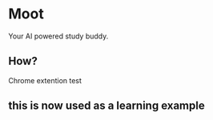 # Moot
Your AI powered study buddy.

## How?
Chrome extention test

## this is now used as a learning example 
